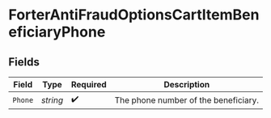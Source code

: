 # ForterAntiFraudOptionsCartItemBeneficiaryPhone


## Fields

| Field                                | Type                                 | Required                             | Description                          |
| ------------------------------------ | ------------------------------------ | ------------------------------------ | ------------------------------------ |
| `Phone`                              | *string*                             | :heavy_check_mark:                   | The phone number of the beneficiary. |
